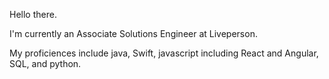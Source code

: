 Hello there.

I'm currently an Associate Solutions Engineer at Liveperson.

My proficiences include java, Swift, javascript including React and Angular, SQL, and python.
